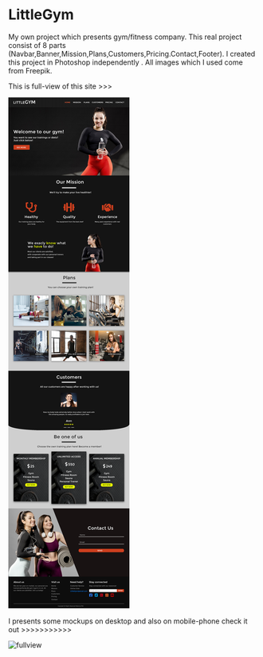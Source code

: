 # LittleGym
My own project which presents gym/fitness company. This real project consist of 8 parts (Navbar,Banner,Mission,Plans,Customers,Pricing.Contact,Footer). I created this project in Photoshop independently . All images which I used come from Freepik.

This is full-view of this site >>>

![fullview](https://raw.githubusercontent.com/frageno/LittleGym/master/littlegym-project.png)



I presents some mockups on desktop and also on mobile-phone check it out >>>>>>>>>>>

![fullview](https://raw.githubusercontent.com/frageno/LittleGym/master/images/Mockups/mockup.jpg)
